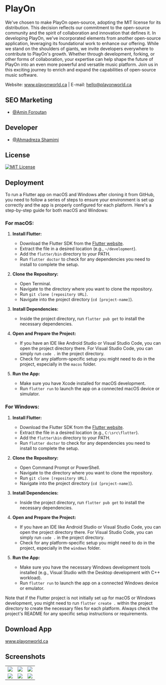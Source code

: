 
# PlayOn

We've chosen to make PlayOn open-source, adopting the MIT license for its distribution. This decision reflects our commitment to the open-source community and the spirit of collaboration and innovation that defines it. In developing PlayOn, we've incorporated elements from another open-source application, leveraging its foundational work to enhance our offering. While we stand on the shoulders of giants, we invite developers everywhere to contribute to PlayOn's growth. Whether through development, forking, or other forms of collaboration, your expertise can help shape the future of PlayOn into an even more powerful and versatile music platform. Join us in this exciting journey to enrich and expand the capabilities of open-source music software.

Website: www.playonworld.ca | 
E-mail: hello@playonworld.ca



## SEO Marketing
- [@Amin Foroutan](https://www.linkedin.com/in/ma-foroutan/)
## Developer
- [@Ahmadreza Shamimi](https://www.linkedin.com/in/ahmadreza-shamimi/)

## License
[![MIT License](https://img.shields.io/badge/License-MIT-green.svg)](https://choosealicense.com/licenses/mit/)



## Deployment

To run a Flutter app on macOS and Windows after cloning it from GitHub, you need to follow a series of steps to ensure your environment is set up correctly and the app is properly configured for each platform. Here's a step-by-step guide for both macOS and Windows:

### For macOS:

1. **Install Flutter:**
   - Download the Flutter SDK from the [Flutter website](https://flutter.dev/docs/get-started/install/macos).
   - Extract the file in a desired location (e.g., `~/development`).
   - Add the `flutter/bin` directory to your PATH.
   - Run `flutter doctor` to check for any dependencies you need to install to complete the setup.

2. **Clone the Repository:**
   - Open Terminal.
   - Navigate to the directory where you want to clone the repository.
   - Run `git clone [repository URL]`.
   - Navigate into the project directory (`cd [project-name]`).

3. **Install Dependencies:**
   - Inside the project directory, run `flutter pub get` to install the necessary dependencies.

4. **Open and Prepare the Project:**
   - If you have an IDE like Android Studio or Visual Studio Code, you can open the project directory there. For Visual Studio Code, you can simply run `code .` in the project directory.
   - Check for any platform-specific setup you might need to do in the project, especially in the `macos` folder.

5. **Run the App:**
   - Make sure you have Xcode installed for macOS development.
   - Run `flutter run` to launch the app on a connected macOS device or simulator.

### For Windows:

1. **Install Flutter:**
   - Download the Flutter SDK from the [Flutter website](https://flutter.dev/docs/get-started/install/windows).
   - Extract the file in a desired location (e.g., `C:\src\flutter`).
   - Add the `flutter\bin` directory to your PATH.
   - Run `flutter doctor` to check for any dependencies you need to install to complete the setup.

2. **Clone the Repository:**
   - Open Command Prompt or PowerShell.
   - Navigate to the directory where you want to clone the repository.
   - Run `git clone [repository URL]`.
   - Navigate into the project directory (`cd [project-name]`).

3. **Install Dependencies:**
   - Inside the project directory, run `flutter pub get` to install the necessary dependencies.

4. **Open and Prepare the Project:**
   - If you have an IDE like Android Studio or Visual Studio Code, you can open the project directory there. For Visual Studio Code, you can simply run `code .` in the project directory.
   - Check for any platform-specific setup you might need to do in the project, especially in the `windows` folder.

5. **Run the App:**
   - Make sure you have the necessary Windows development tools installed (e.g., Visual Studio with the Desktop development with C++ workload).
   - Run `flutter run` to launch the app on a connected Windows device or emulator.

Note that if the Flutter project is not initially set up for macOS or Windows development, you might need to run `flutter create .` within the project directory to create the necessary files for each platform. Always check the project's README for any specific setup instructions or requirements.



## Download App

www.playonworld.ca


## Screenshots


<table style="width: 50%;">
<tbody>
<tr>
<td><img src="https://github.com/Shentia/PlayonWorld/assets/19757691/fc506b81-51ad-403d-b6f5-83d38521958c"></td>
<td><img src="https://github.com/Shentia/PlayonWorld/assets/19757691/3b55e268-5231-494b-abdc-6db1509c6d2b"></td>
<td><img src="https://github.com/Shentia/PlayonWorld/assets/19757691/fc506b81-51ad-403d-b6f5-83d38521958c"></td>
</tr>
<tr>
<td><img src="https://github.com/Shentia/PlayonWorld/assets/19757691/fc506b81-51ad-403d-b6f5-83d38521958c"></td>
<td><img src="https://github.com/Shentia/PlayonWorld/assets/19757691/fc506b81-51ad-403d-b6f5-83d38521958c"></td>
<td><img src="https://github.com/Shentia/PlayonWorld/assets/19757691/57bb0c2e-1cec-4093-aea1-fb0a2e4d18c1"></td>
</tr>

</tbody>
</table>
